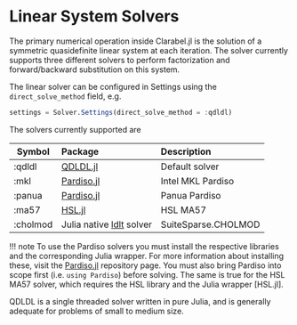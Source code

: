 # Linear System Solvers

The primary numerical operation inside Clarabel.jl is the solution of a symmetric quasidefinite linear system at each iteration.  The solver currently supports three different solvers to perform factorization and forward/backward substitution on this system.

The linear solver can be configured in Settings using the `direct_solve_method` field, e.g.

```julia
settings = Solver.Settings(direct_solve_method = :qdldl)
```

The solvers currently supported are

Symbol | Package | Description
---  | :--- | :---
:qdldl | [QDLDL.jl](https://github.com/osqp/QDLDL.jl)   | Default solver
:mkl   | [Pardiso.jl](https://github.com/JuliaSparse/Pardiso.jl) | Intel MKL Pardiso
:panua | [Pardiso.jl](https://github.com/JuliaSparse/Pardiso.jl) | Panua Pardiso
:ma57 | [HSL.jl](https://github.com/JuliaSmoothOptimizers/HSL.jl) | HSL MA57
:cholmod | Julia native [ldlt](https://docs.julialang.org/en/v1/stdlib/LinearAlgebra/#LinearAlgebra.ldlt) solver | SuiteSparse.CHOLMOD

!!! note
    To use the Pardiso solvers you must install the respective libraries and the corresponding Julia wrapper. For more information about installing these, visit the [Pardiso.jl](https://github.com/JuliaSparse/Pardiso.jl) repository page.   You must also bring Pardiso into scope first (i.e. `using Pardiso`) before solving.
    The same is true for the HSL MA57 solver, which requires the HSL library and the Julia wrapper [HSL.jl].

QDLDL is a single threaded solver written in pure Julia, and is generally adequate for problems of small to medium size.  
